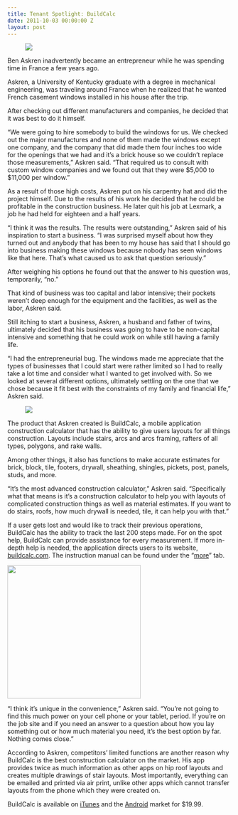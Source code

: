 ```yaml
---
title: Tenant Spotlight: BuildCalc
date: 2011-10-03 00:00:00 Z
layout: post
---
```

 
<p><figure class="tmblr-full" data-orig-height="245" data-orig-width="500" data-orig-src="https://66.media.tumblr.com/eb5b792e5e20baef941453bd606d7219/tumblr_inline_nf1mr09KuI1spm8pc.jpg"><img src="https://66.media.tumblr.com/59576fc6c17712d4b67743fbff69f644/tumblr_inline_pk0zriJihB1spm8pc_540.jpg" data-orig-height="245" data-orig-width="500" data-orig-src="https://66.media.tumblr.com/eb5b792e5e20baef941453bd606d7219/tumblr_inline_nf1mr09KuI1spm8pc.jpg"/></figure></p>

<p>Ben Askren inadvertently became an entrepreneur while he was spending time in France a few years ago.</p>
<p>Askren, a University of Kentucky graduate with a degree in mechanical engineering, was traveling around France when he realized that he wanted French casement windows installed in his house after the trip.</p>
<p>After checking out different manufacturers and companies, he decided that it was best to do it himself.</p>
<p>&ldquo;We were going to hire somebody to build the windows for us. We checked out the major manufactures and none of them made the windows except one company, and the company that did made them four inches too wide for the openings that we had and it&rsquo;s a brick house so we couldn&rsquo;t replace those measurements,&rdquo; Askren said. &ldquo;That required us to consult with custom window companies and we found out that they were $5,000 to $11,000 per window.&rdquo;</p>
<p>As a result of those high costs, Askren put on his carpentry hat and did the project himself. Due to the results of his work he decided that he could be profitable in the construction business. He later quit his job at Lexmark, a job he had held for eighteen and a half years.</p>
<p>&ldquo;I think it was the results. The results were outstanding,&rdquo; Askren said of his inspiration to start a business. &ldquo;I was surprised myself about how they turned out and anybody that has been to my house has said that I should go into business making these windows because nobody has seen windows like that here. That&rsquo;s what caused us to ask that question seriously.&rdquo;</p>
<p>After weighing his options he found out that the answer to his question was, temporarily, &ldquo;no.&rdquo;</p>
<p>That kind of business was too capital and labor intensive; their pockets weren&rsquo;t deep enough for the equipment and the facilities, as well as the labor, Askren said.</p>
<p>Still itching to start a business, Askren, a husband and father of twins, ultimately decided that his business was going to have to be non-capital intensive and something that he could work on while still having a family life.</p>
<p>&ldquo;I had the entrepreneurial bug. The windows made me appreciate that the types of businesses that I could start were rather limited so I had to really take a lot time and consider what I wanted to get involved with. So we looked at several different options, ultimately settling on the one that we chose because it fit best with the constraints of my family and financial life,&rdquo; Askren said.</p>
<p><figure class="tmblr-full" data-orig-height="480" data-orig-width="320" data-orig-src="https://66.media.tumblr.com/14dd79a0c1c57b470b749135b9fc500b/tumblr_inline_nf1mrhZbI81spm8pc.jpg"><img src="https://66.media.tumblr.com/14dd79a0c1c57b470b749135b9fc500b/tumblr_inline_pk0zrjftmt1spm8pc_540.jpg" data-orig-height="480" data-orig-width="320" data-orig-src="https://66.media.tumblr.com/14dd79a0c1c57b470b749135b9fc500b/tumblr_inline_nf1mrhZbI81spm8pc.jpg"/></figure></p>

<p>The product that Askren created is BuildCalc, a mobile application construction calculator that has the ability to give users layouts for all things construction. Layouts include stairs, arcs and arcs framing, rafters of all types, polygons, and rake walls.</p>
<p>Among other things, it also has functions to make accurate estimates for brick, block, tile, footers, drywall, sheathing, shingles, pickets, post, panels, studs, and more.</p>
<p>&ldquo;It&rsquo;s the most advanced construction calculator,&rdquo; Askren said. &ldquo;Specifically what that means is it&rsquo;s a construction calculator to help you with layouts of complicated construction things as well as material estimates. If you want to do stairs, roofs, how much drywall is needed, tile, it can help you with that.&rdquo;</p>
<p>If a user gets lost and would like to track their previous operations, BuildCalc has the ability to track the last 200 steps made. For on the spot help, BuildCalc can provide assistance for every measurement. If more in-depth help is needed, the application directs users to its website, <a href="http://buildcalc.com/" target="_blank">buildcalc.com</a>. The instruction manual can be found under the &ldquo;<a href="http://buildcalc.com/manual/Manual.pdf" target="_blank">more</a>&rdquo; tab.</p>
<p><img alt="" height="300" src="http://images.macworld.com/appguide/images/333/369/423/ss2.jpg" width="300"/></p>
<p>&ldquo;I think it&rsquo;s unique in the convenience,&rdquo; Askren said. &ldquo;You&rsquo;re not going to find this much power on your cell phone or your tablet, period. If you&rsquo;re on the job site and if you need an answer to a question about how you lay something out or how much material you need, it&rsquo;s the best option by far. Nothing comes close.&rdquo;</p>
<p>According to Askren, competitors&rsquo; limited functions are another reason why BuildCalc is the best construction calculator on the market. His app provides twice as much information as other apps on hip roof layouts and creates multiple drawings of stair layouts. Most importantly, everything can be emailed and printed via air print, unlike other apps which cannot transfer layouts from the phone which they were created on.</p>
<p>BuildCalc is available on <a href="http://itunes.apple.com/us/app/buildcalc-advanced-construction/id333369423?mt=8&amp;ign-mpt=uo%3D6" target="_blank">iTunes</a> and the <a href="https://play.google.com/store/apps/details?id=com.buildcalc.buildcalc" target="_blank">Android</a> market for $19.99.</p>
